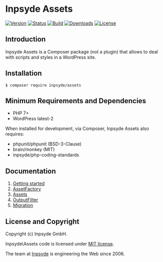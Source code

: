 # Inpsyde Assets

[![Version](https://img.shields.io/packagist/v/inpsyde/assets.svg)](https://packagist.org/packages/inpsyde/assets)
[![Status](https://img.shields.io/badge/status-active-brightgreen.svg)](https://github.com/inpsyde/assets)
[![Build](https://img.shields.io/travis/inpsyde/assets.svg)](http://travis-ci.org/inpsyde/assets)
[![Downloads](https://img.shields.io/packagist/dt/inpsyde/assets.svg)](https://packagist.org/packages/inpsyde/assets)
[![License](https://img.shields.io/packagist/l/inpsyde/assets.svg)](https://packagist.org/packages/inpsyde/assets)


## Introduction
Inpsyde Assets is a Composer package (not a plugin) that allows to deal with scripts and styles in a WordPress site.

## Installation

```
$ composer require inpsyde/assets
```


## Minimum Requirements and Dependencies

* PHP 7+
* WordPress latest-2

When installed for development, via Composer, Inpsyde Assets also requires:

* phpunit/phpunit (BSD-3-Clause)
* brain/monkey (MIT)
* inpsyde/php-coding-standards


## Documentation

1. [Getting started](docs/00%20-%20Getting%20started.md)
2. [AssetFactory](docs/01%20-%20AssetFactory.md)
3. [Assets](docs/02%20-%20Assets.md)
4. [OutputFilter](docs/03%20-%20OutputFilter.md)
5. [Migration](docs/99%20-%20Migration.md)


## License and Copyright

Copyright (c) Inpsyde GmbH.

Inpsyde\Assets code is licensed under [MIT license](https://opensource.org/licenses/MIT).

The team at [Inpsyde](https://inpsyde.com) is engineering the Web since 2006.
